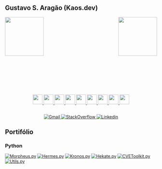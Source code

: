 ## Gustavo S. Aragão (Kaos.dev)

<div align="center" style="display: block; width: 100%;height: 128px;">
    <a href="https://github.com/devKaos117" target="_blank">
        <img align="left" height="128px" src="https://github-readme-stats-xi-jet-86.vercel.app/api?username=devKaos117&count_private=true&show_icons=true&theme=radical&hide_title=true&hide_border=true">
        <img align="right" height="128px" src="https://github-readme-stats-xi-jet-86.vercel.app/api/top-langs/?username=devKaos117&layout=compact&&count_private=true&show_icons=true&theme=radical&hide_border=true">
    </a>
</div>

<br><br><br><br><br>

##

<div align="center" style="display: block; width: 100%;">
    <a href="https://archlinux.org/" target="_blank">
        <img  width="32" height="32" src="https://cdn.jsdelivr.net/gh/devicons/devicon@latest/icons/archlinux/archlinux-original.svg" />
    </a>
    <a href="https://code.visualstudio.com/" target="_blank">
        <img width="32" height="32" src="https://cdn.jsdelivr.net/gh/devicons/devicon@latest/icons/vscode/vscode-original.svg" />
    </a>
    <a href="https://gcc.gnu.org/" target="_blank">
        <img width="32" height="32" src="https://cdn.jsdelivr.net/gh/devicons/devicon@latest/icons/c/c-original.svg" />
    </a>
    <a href="https://gcc.gnu.org/" target="_blank">
        <img width="32" height="32" src="https://cdn.jsdelivr.net/gh/devicons/devicon@latest/icons/cplusplus/cplusplus-original.svg" />
    </a>
    <a href="https://dotnet.microsoft.com/" target="_blank">
        <img width="32" height="32" src="https://cdn.jsdelivr.net/gh/devicons/devicon@latest/icons/csharp/csharp-original.svg" />
    </a>
    <a href="https://www.python.org/" target="_blank">
        <img width="32" height="32" src="https://cdn.jsdelivr.net/gh/devicons/devicon@latest/icons/python/python-original.svg" />
    </a>
    <a href="https://go.dev/" target="_blank">
        <img width="32" height="32" src="https://cdn.jsdelivr.net/gh/devicons/devicon@latest/icons/go/go-original-wordmark.svg" />
    </a>
    <a href="https://www.gnu.org/software/bash/" target="_blank">
        <img width="32" height="32" src="https://cdn.jsdelivr.net/gh/devicons/devicon@latest/icons/bash/bash-original.svg" />
    </a>
    <a href="https://learn.microsoft.com/powershell/" target="_blank">
        <img width="32" height="32" src="https://cdn.jsdelivr.net/gh/devicons/devicon@latest/icons/powershell/powershell-original.svg" />
    </a>
</div>

##

<div  align="center" style="display: block; width: 100%;">
    <a href="mailto:gustavo.s.aragao.2003@gmail.com" target="_blank">
        <img alt="Gmail" src="https://img.shields.io/badge/Gmail-D14836?style=for-the-badge&logo=gmail&logoColor=white">
    </a>
    <a href="https://stackoverflow.com/users/12509007/gustavo-s-arag%c3%a3o" target="_blank">
        <img alt="StackOverflow" src="https://img.shields.io/badge/Stack_Overflow-FE7A16?style=for-the-badge&logo=stack-overflow&logoColor=white">
    </a>
    <a href="https://www.linkedin.com/in/kaos/" target="_blank">
        <img alt="Linkedin" src="https://img.shields.io/badge/LinkedIn-0077B5?style=for-the-badge&logo=linkedin&logoColor=white">
    </a>
</div>

## Portifólio

### Python

[![**Morpheus.py**](https://github-readme-stats.vercel.app/api/pin/?username=devKaos117&repo=Morpheus.py&theme=dark&description_lines_count=3)](https://github.com/devKaos117/Morpheus.py)
[![**Hermes.py**](https://github-readme-stats.vercel.app/api/pin/?username=devKaos117&repo=Hermes.py&theme=dark&description_lines_count=3)](https://github.com/devKaos117/Hermes.py)
[![**Kronos.py**](https://github-readme-stats.vercel.app/api/pin/?username=devKaos117&repo=Kronos.py&theme=dark&description_lines_count=3)](https://github.com/devKaos117/Kronos.py)
[![**Hekate.py**](https://github-readme-stats.vercel.app/api/pin/?username=devKaos117&repo=Hekate.py&theme=dark&description_lines_count=3)](https://github.com/devKaos117/Hekate.py)
[![**CVEToolkit.py**](https://github-readme-stats.vercel.app/api/pin/?username=devKaos117&repo=CVEToolkit.py&theme=dark&description_lines_count=3)](https://github.com/devKaos117/CVEToolkit.py)
[![**Utils.py**](https://github-readme-stats.vercel.app/api/pin/?username=devKaos117&repo=Utils.py&theme=dark&description_lines_count=3)](https://github.com/devKaos117/Utils.py)